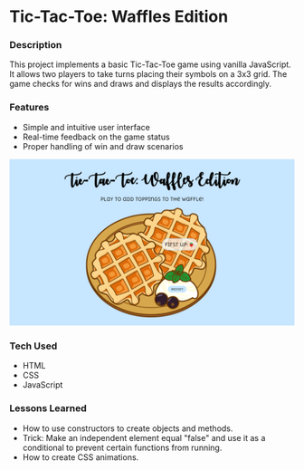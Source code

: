 # Tic-Tac-Toe: Waffles Edition

### Description
This project implements a basic Tic-Tac-Toe game using vanilla JavaScript. It allows two players to take turns placing their symbols on a 3x3 grid. The game checks for wins and draws and displays the results accordingly.

### Features
- Simple and intuitive user interface
- Real-time feedback on the game status
- Proper handling of win and draw scenarios

<img src="tic-tac-toe.png">

### Tech Used
- HTML
- CSS
- JavaScript

### Lessons Learned
- How to use constructors to create objects and methods.
- Trick: Make an independent element equal "false" and use it as a conditional to prevent certain functions from running.
- How to create CSS animations.